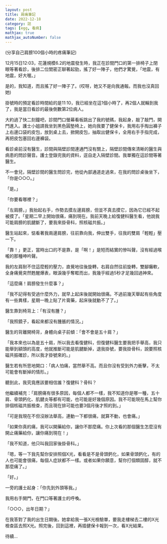 ```yaml
---
layout: post
title: 肩痛筆記
date: 2022-12-18
category: 誌
tags: [egg, 看病]
mathjax: true
mathjax_autoNumber: false
---
```


(分享自己肩膀100個小時的疼痛筆記)

<!--more-->

12月15日12:03，花蓮規模6.2的地震發生時，我正在診間門口的第一排椅子上閉眼等著看診，後排二位閨密正聊著起勁，搖了好一陣子，他們才驚覺，「地震，有地震，好大喔。」

是的，我知道，而且搖了好一陣子了。(哎呀，她又不是向我通報。而我也沒真回她)

掛號時的預定看診時間給的是11:10，我已經坐在這1個小時了，再2個人就輪到我了，我是當日看診的最後倒數第2位病人。

大約過了快二刻鐘吧，診間門口螢幕看板跳出了我的號碼，我起身，敲了敲門，開門進入。護士小姐請我坐到黑色圓墊椅上，她向我要了健保卡，我用右手掏出褲子上右邊口袋的皮包，放到桌上去，掀開皮包，抽取出健保卡，全用右手手指完成，再把皮包塞回右邊褲袋。

看診桌前沒有醫生，診間與隔壁診間連通門沒有關上，隔壁診間傳來清晰的醫生與病患的問診聲音。護士登錄完我的資料，逕自走入隔壁診間。我單獨在這診間等著醫生。

不一會兒，隔壁診間的醫生問診完，他從內部通道走過來，在我的問診桌後坐下，「你是○○○。」

「是。」

「你要看哪裡？」

「左肩膀，」我抬起右手，作勢去摸左邊肩膀，但並不真去摸它，因為它已經不起被摸了。「星期二早上開始很痛，痛到現在。我前天晚上給復健科醫生看，他說我可能肩膀的肌腱斷了，要我來掛骨科，照核磁共振。」

醫生站起來，惦看著我兩邊肩膀，往前靠向我，伸出雙手，往我的雙肩「輕輕」壓一下。

「靠！」更正，當時出口的不是靠，是「啊！」是短而結實的慘叫聲，沒有經過喉嚨的那種呻吟聲。

我的左肩耐不住這麼輕的壓力，直覺地往後旋轉，右肩自然往前旋轉，雙腳癱軟，全身痛覺突然甦醒爆表，眼淚幾乎奪眶而出，我幾乎經過5秒才足幾回過神來。

「這麼痛！肩膀發生什麼事？」

「我不記得有受過什麼外力，就早上起床後就開始很痛。不過前幾天舉起有些角度有一些異樣，星期一晚上貼了片膏藥，起床後就動不了了。」

醫生靠到椅背上：「有沒有腫？」

「我照鏡子，看起來都沒有腫脹的情況。」

醫生的背離開椅背，身體向桌子前傾：「會不會是五十肩？」

「我本來也以為是五十肩，所以我去看復健科，但復健科醫生要我把手舉高，我只能舉到額頭的高度，他就推斷可能是肌腱斷掉，退我掛號，要我掛骨科，說要照核磁共振確診，所以我才掛號來的。」

醫生若有所思地開口：「病人怕痛，當然舉不高。而且你沒有受到外力衝擊，不太可能會有斷掉的情形。」

聽到此，我究竟應該要相信誰？復健科？骨科？ 

他繼續補充：「肩膀痛有很多原因，每個人都不一樣，我不知道你是哪一種，五十肩、骨頭鈣化、肌腱炎等都有可能，也可能是好幾個原因。我不可能現在馬上幫你排個核磁共振檢查，而且現在排可能也要3個月後才照的到。」

「可是我現在不但沒辦法舉高，連動一下都很痛，就算不動，也會痛。」

「如果你真的痛，我可以開藥給你，讓你不那麼痛。你上次看的那個醫生怎麼沒有開止痛藥給你，讓你痛到現在！」

「我不知道，他只叫我回家後掛骨科。」

「嗯，等一下我先幫你安排照個X光，看看是不是骨頭鈣化，如果骨頭鈣化，有的人也可能會很痛，每個人症狀都不一樣。或者如果你願意，幫你打個類固醇，就不那麼痛了。」

「好。」

一旁的護士起身：「你先到外頭等我。」

我用右手開門，在門口等著護士的呼喚。

「○○○，出年日期？」

在我答對了我的出生日期後。她拿給我一張X光檢驗單，要我走樓梯去二樓的X光檢查區去照X光。照完後，回到這裡，再插健保卡報到一次，看X光結果。

待續…
